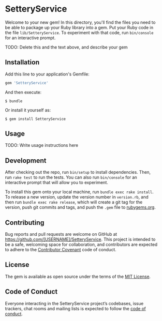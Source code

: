 # SetteryService

Welcome to your new gem! In this directory, you'll find the files you need to be able to package up your Ruby library into a gem. Put your Ruby code in the file `lib/SetteryService`. To experiment with that code, run `bin/console` for an interactive prompt.

TODO: Delete this and the text above, and describe your gem

## Installation

Add this line to your application's Gemfile:

```ruby
gem 'SetteryService'
```

And then execute:

    $ bundle

Or install it yourself as:

    $ gem install SetteryService

## Usage

TODO: Write usage instructions here

## Development

After checking out the repo, run `bin/setup` to install dependencies. Then, run `rake test` to run the tests. You can also run `bin/console` for an interactive prompt that will allow you to experiment.

To install this gem onto your local machine, run `bundle exec rake install`. To release a new version, update the version number in `version.rb`, and then run `bundle exec rake release`, which will create a git tag for the version, push git commits and tags, and push the `.gem` file to [rubygems.org](https://rubygems.org).

## Contributing

Bug reports and pull requests are welcome on GitHub at https://github.com/[USERNAME]/SetteryService. This project is intended to be a safe, welcoming space for collaboration, and contributors are expected to adhere to the [Contributor Covenant](http://contributor-covenant.org) code of conduct.

## License

The gem is available as open source under the terms of the [MIT License](https://opensource.org/licenses/MIT).

## Code of Conduct

Everyone interacting in the SetteryService project’s codebases, issue trackers, chat rooms and mailing lists is expected to follow the [code of conduct](https://github.com/[USERNAME]/SetteryService/blob/master/CODE_OF_CONDUCT.md).
